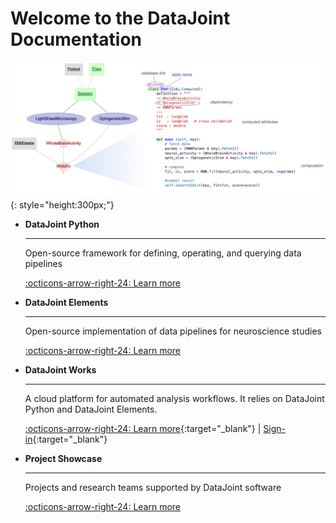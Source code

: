 # Welcome to the DataJoint Documentation

![pipeline](https://raw.githubusercontent.com/datajoint/datajoint-python/master/images/pipeline.png){: style="height:300px;"}

<div class="grid cards" markdown>

-   **DataJoint Python**

     ---

     Open-source framework for defining, operating, and querying data pipelines

     [:octicons-arrow-right-24: Learn more](./core/datajoint-python/)
    
-   **DataJoint Elements**

     ---

     Open-source implementation of data pipelines for neuroscience studies

     [:octicons-arrow-right-24: Learn more](./elements/)

-   **DataJoint Works**

     ---

     A cloud platform for automated analysis workflows. It relies on DataJoint 
     Python and DataJoint Elements.

     [:octicons-arrow-right-24: Learn
     more](https://datajoint.com/works){:target="_blank"} | [Sign-in](https://works.datajoint.com){:target="_blank"}

-   **Project Showcase**

     ---

     Projects and research teams supported by DataJoint software

     [:octicons-arrow-right-24: Learn more](projects/index.md)

</div>
